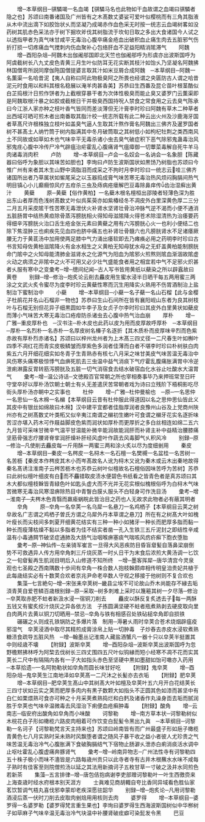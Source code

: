 <!-- { "loadSidebar": true } -->
　　增─本草纲目─骐驎竭一名血竭【骐驎马名也此物如干血故谓之血竭曰骐驎者隐之也】苏颂曰南番诸国及广州皆有之木髙数丈婆娑可爱叶似樱桃而有三角其脂液从木中流出滴下如胶饴状乆而坚凝乃成竭赤作血色采无时按一统志云血竭树畧如没药树其肌赤色采法亦于树下掘坎斧伐其树脂流于坎旬日取之多出大食诸国今人试之以透指甲者为真气味甘咸平无毒治心腹卒痛金疮血出破积血止痛生肉去五脏邪气伤折打损一切疼痛血气搅刺内伤血聚补心包络肝血不足益阳精消隂滞气
　　阿魏
　　增─酉阳杂俎─阿魏木出伽阇郍国即北天竺也伽阇郍呼为形虞亦出波斯国呼为阿虞截树长八九丈皮色青黄三月生叶似防耳无花实断其枝汁如饴乆乃坚凝名阿魏拂林国僧弯所説同摩伽陁国僧提婆言取其汁如米豆屑合成阿魏　─本草纲目─阿魏一名薫渠一名哈昔泥【夷人自称曰阿此物极臭阿之所畏也经谓之央匮防古人谓之哈昔泥元时食用以和料其根名稳展以淹羊肉甚香美】苏恭曰生西番及昆仑苗叶根茎酷似白芷捣根汁日煎作饼者为上截根穿暴干者为次体性极臭而能止臭又婆罗门云薫渠即是阿魏取根汁暴之如胶或截根日干并极臭西国持呪人禁食之常食用之云去臭气陈承曰今江浙人家亦种之枝叶香气皆同而差淡薄但无汁膏李时珍曰阿魏有草木二种草者出西域可晒可煎木者出南番取其脂汁校一统志所载有此二种云出火州及沙鹿海牙国者草髙尺许根株独立枝叶如盖臭气逼人生取其汁熬作膏名阿魏出三佛齐及暹罗国者树不甚髙土人纳竹筒于树内脂满其中冬月破筒取之其树低小如枸杞牡荆之类西南风土不同故或如草如木也气味辛平无毒杀诸小虫去臭气破症积下恶气除邪鬼蛊毒治风邪鬼疰心腹中冷传尸冷气辟瘟治疟霍乱心腹痛肾气瘟瘴御一切蕈菜毒解自死牛羊马肉诸毒消肉积
　　卢防
　　增─本草纲目─卢会一名奴会一名讷会一名象胆【陈藏器曰俗呼为象胆以其味苦如胆也】李珣曰卢防生波斯国状如黒饧乃树脂也苏颂曰今惟广州有来者其木生山野中滴脂泪而成采之不拘时月李时珍曰一统志云哇三佛齐诸国所出者乃草属状如鲎尾采之以玉器捣成膏气味苦寒无毒治热风烦闷胸膈间热气明目镇心小儿癫癎惊风疗五疳杀三虫及痔病疮瘘解巴豆毒除鼻痒传齿治湿癣出黄汁
　　黄蘗
　　原─黄蘗【俗作黄柏】一名蘗木根名檀桓出邵陵者轻薄色深为胜出东山者厚而色浅树髙数丈叶似呉茱萸亦如紫椿经冬不凋皮外白里深黄色厚二三分二月五月采皮隂干性苦寒无毒泄伏火补肾水坚肾壮骨治冲脉气逆不渴而小便不通消五脏肠胃中结热黄疸除骨蒸泻膀胱相火得知母滋隂降火得苍术除湿清热为治痿要药得细辛泻膀胱火治口舌生疮金张元素曰黄蘗之用有六泻膀胱心火一也利小便结二也除下焦湿肿三也痢疾先见血四也脐中痛五也补肾壮骨髓六也凡膀胱肾水不足诸痿厥腰无力于黄茋汤中加用使两足膝中气力涌出痿软即去乃瘫痪必用之药明李时珍曰古书言知母佐黄柏滋隂降火有金水相生之义黄柏无知母犹水母之无虾盖黄柏能制膀胱命门隂中之火知母能清肺金滋肾水之化源气为阳血为隂邪火煎熬则隂血渐涸故隂虚火动之病须之非隂中之火不可用又必少壮气盛能食者用之相宜若中气不足邪火炽甚者乆服有寒中之变彚考─增─牕间纪闻─古人写书皆用黄纸以蘗染之所以辟蠧故曰黄卷
　　别録─增─修治─炮炙论云削去麤皮用生蜜水浸半日晒干每五两用蜜三两涂之文武火炙令蜜尽为度李时珍云黄蘗性寒而沉生用降实火熟用不伤胃酒制治上盐制治下蜜制治中
　　小蘗
　　增─本草纲目─小蘗一名子蘗一名山石榴【此与金樱子杜鹃花并名山石榴非一物也】苏恭曰生山石间所在皆有襄阳岘山东者为良其树枝叶与石榴无别但花异子细黒圆如牛李子及女贞子尔李时珍曰其皮外白里黄状如蘗皮而薄小气味苦大寒无毒治口疮疳防杀诸虫去心腹中热气治血崩
　　厚朴
　　增─广雅─重皮厚朴也　─汉书注─朴木皮也此药以皮为用而皮厚故呼厚朴　─本草纲目─厚朴一名烈朴一名赤朴一名厚皮树名榛子名逐折【其木质朴而皮厚味辛烈而色紫赤故有厚朴烈赤诸名】苏颂曰以梓州龙州者为上木髙三四丈径一二尺春生叶如槲叶四季不凋红花而青实皮极鳞皱而厚紫色多润者佳薄而白者不堪李时珍曰朴树肤白肉紫五六月开细花细实如冬青子生青熟赤有核七八月采之味甘美皮气味苦温无毒治中风伤寒头痛寒极惊悸气血痹死肌去三虫温中益气消痰下气疗霍乱腹痛胀满胃中冷逆泄痢淋露反胃转筋泻膀胱及五脏一切气消宿食去结水破宿血化水谷止吐酸水大温胃气
　　彚考─增─温公诗话─文徳殿百官常朝之所也宰相奏事毕乃来押班常至日旰守堂卒好以厚朴汤饮朝士朝士有乆无差遣厌苦常朝者戏为诗曰立残阶下梧桐影吃尽街头厚朴汤亦朝中之实事也
　　杜仲
　　增─广雅─杜仲曼榆也　─原─一名思仲一名思仙一名木棉一名檰【本草纲目云昔有杜仲服此得道因以名之思仲思仙皆此义其皮中有银丝如绵故曰木棉】汉中建平宜都者佳脂厚润者良豫州山谷及上党商州陜州亦有之树髙数丈叶类柘又似辛夷江南谓之檰初生嫩叶可食谓之檰牙花实名逐折味苦涩亦堪入药木可作屐益脚皮色紫而润状如厚朴而更厚折之多白丝相连如绵二五六九月皆可采味甘微辛气温平甘温能补微辛能润故能润肝而补肾主补中益精治腰膝痛坚筋骨强志疗腰肾脊挛润肝燥补肝经风虚叶作蔬去风毒脚气乆积风冷
　　别録─原─修治─凡使削去麤皮每一斤用酥一两蜜三两和涂火炙以尽为度细剉用
　　秦皮
　　增─本草纲目─秦皮一名梣皮一名桪木一名石檀一名樊槻一名盆桂一名苦树一名苦枥【秦皮本作梣皮其木小而岑髙故名人讹为桪木又讹为秦木或云木出秦地故得秦名髙诱注淮南子云梣苦枥木也苏恭云树叶似檀故名石檀俗因味苦呼为苦树】苏恭曰此树似檀叶细皮有白而不麤错取皮渍水便碧色书纸看之皆青色者是真苏颂曰其木大都似檀枝榦皆青緑色叶如匙头虚大而不光并无花实根似槐根俗呼为白桪木气味苦微寒无毒治风寒湿痹除热目中青瞖白膜乆服头不白轻身可作洗目汤
　　彚考─增─淮南子─夫梣木色青翳而羸瘉蜗睆此皆治目之药也人无故求此物者必有蔽其明者
　　皁角
　　原─皁角一名皁荚一名乌犀一名悬刀一名鸡栖子【本草纲目云荚之树皁故名广志谓之鸡栖子曽氏方谓之乌犀外丹本草谓之悬刀】所在有之树髙大叶如槐叶瘦长而尖枝间多刺夏开细黄花结实有三种一种小如猪牙一种长而肥厚多脂而黏一种长而瘦薄枯燥不黏以多脂者为佳不结实者凿一孔入生铁三五斤泥封之即结性辛咸温有小毒通闗节破坚症通肺及大肠气治咽喉痹塞痰气喘咳风疠疥癣下胞衣堕胎
　　彚考─原─神仙传─左亲骑军崔言一旦得大风恶疾防目昏盲睂髪自落鼻梁崩倒势不可救遇异人传方用皁角刺三斤烧灰蒸一时乆日干为末食后浓煎大黄汤调一匕饮之一旬睂髪再生肌润目明后入山修道不知所终　─增─墨客挥犀─唐华清宫今灵泉观也七圣殿之西南隅数十歩间有皁角一株合数人抱枝榦颇瘁相传明皇洎贵妃共植于此每歳结实必有十数荚合欢者京兆尹命老卒数人守视之移接于他树则不复合欢也
　　集藻─七言絶句─增─宋张耒皁荚树─畿县尘埃不可论故山乔木尚能存不縁去垢湏青荚自爱苍鳞百歳根别録─原─采取─树多刺难上采时以篾篐其树一夕尽落─修治─皁荚取赤肥不蛀者新汲水浸一宿铜刀削去
　　麤皮以酥反复炙透去子每一两酥五钱又有蜜炙绞汁烧灰之异各依方法　子拣圆满坚硬不蛀者瓶煮熟剥去硬皮取向里白肉两片去黄以铜刀切晒用─禁忌─皁角与铁有相感召处铁砧槌皁角即自损铁
　　碾碾之乆则成孔铁锅防之多爆片落　制用─溽暑乆雨时皁荚合苍术烧烟辟瘟疫邪湿气　皁荚浸酒中取尽其精煎成膏涂帛上贴一切肿毒　子炒舂去赤皮水浸软煮熟糖渍食疏导五脏风热　─增─翰墨丛记淮南人藏盐酒蟹凡一器十只以皁荚半挺置其中则经歳不壊
　　【附録】波斯皁荚
　　增─酉阳杂俎─波斯皁荚出波斯国呼为忽野檐黙拂林呼为阿棃去伐树长三四丈围四五尺叶似钩縁而短小经寒不凋不花而实其荚长二尺中有隔隔内各有一子大如指头赤色至坚硬中黒如墨甜如饴可噉亦入药用　─本草拾遗─一名阿勃勒状如皁角而圆长味甘好吃
　　【附録】鬼皁荚
　　增─酉阳杂俎─鬼皁荚生江南地泽如皁荚髙一二尺沐之长髪亦去衣垢
　　【附録】肥皁荚
　　增─本草纲目─肥皁荚生髙山中其树髙大叶如檀及皁荚叶五六月开白花结荚长三四寸状如云实之荚而肥厚多肉内有黒子数颗大如指头不正圆其色如漆而甚坚中有白仁如栗煨熟可食亦可种之十月采荚煮熟捣烂和白麫及诸香作丸澡身靣去垢而腻润胜于皁荚也气味辛温微毒去风湿治下痢便血疮癣肿毒
　　【附録】酸角
　　增─云南志─临安府出酸角如皁角而小味酸
　　诃黎勒
　　增─南方草本状─诃黎勒树似木梡花白子形如橄榄六路皮肉相着可作饮变白髭髪令黑出九眞　─本草纲目─诃黎勒一名诃子【诃黎勒梵言天主持来也】苏颂曰岭南皆有而广州最盛子形如巵子橄榄青黄色七八月实熟时采未熟时风飘堕者谓之随风子暴干收之益小者彼人尤珍贵之气味苦温无毒治冷气心腹胀满下食破胸膈结气下宿物止肠澼乆泄赤白痢消痰活水调中止呕吐霍乱心腹虚痛奔豚肾气
　　彚考─增─岭南异物志─广州法性寺有诃黎勒四五十株子极小而味不濇皆是六路每歳州贡只以此寺者寺有古井木根蘸水水味不咸每子熟时有佳客至则院僧煎汤以延之其法用新摘诃子五枚甘草一寸破之汲井水同煎色若新茶
　　集藻─五言排律─增─唐包佶抱病谢李吏部赠诃黎勒叶一叶生西徼赍来上海查歳时经水府根本别天涯方
　　士眞难见商胡輙自夸比香同异域看色胜仙家茗饮暂调气梧丸喜伐邪幸蒙却老疾深愿驻韶华
　　别録─增─炮炙论─凡用诃黎勒酒浸后蒸一伏时刀削去皮取肉剉焙用用核则去肉
　　婆罗得
　　增─本草纲目─婆罗得一名婆罗勒【婆罗得梵言重生果也】李珣曰婆罗得生西海波斯国树似中华栁树子如荜麻子气味辛温无毒治冷气块温中补腰肾破痃癖可染髭发令黑
　　巴豆
